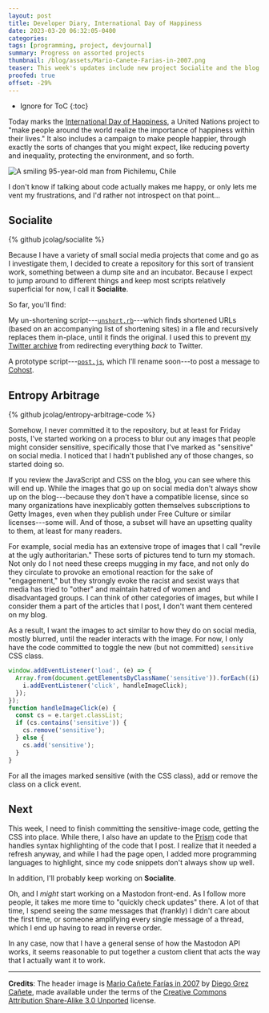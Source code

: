 ```yaml
---
layout: post
title: Developer Diary, International Day of Happiness
date: 2023-03-20 06:32:05-0400
categories:
tags: [programming, project, devjournal]
summary: Progress on assorted projects
thumbnail: /blog/assets/Mario-Canete-Farias-in-2007.png
teaser: This week's updates include new project Socialite and the blog's code.
proofed: true
offset: -29%
---
```


* Ignore for ToC
{:toc}

Today marks the [International Day of Happiness](https://en.wikipedia.org/wiki/International_Day_of_Happiness), a United Nations project to "make people around the world realize the importance of happiness within their lives."  It also includes a campaign to make people happier, through exactly the sorts of changes that you might expect, like reducing poverty and inequality, protecting the environment, and so forth.

![A smiling 95-year-old man from Pichilemu, Chile](/blog/assets/Mario-Canete-Farias-in-2007.png "I think that I might like the flannel/sweater/sport-coat combination...")

I don't know if talking about code actually makes me happy, or only lets me vent my frustrations, and I'd rather not introspect on that point...

## Socialite

{% github jcolag/socialite %}

Because I have a variety of small social media projects that come and go as I investigate them, I decided to create a repository for this sort of transient work, something between a dump site and an incubator.  Because I expect to jump around to different things and keep most scripts relatively superficial for now, I call it **Socialite**.

So far, you'll find:

My un-shortening script---[`unshort.rb`](https://github.com/jcolag/socialite/blob/main/unshort.rb)---which finds shortened URLs (based on an accompanying list of shortening sites) in a file and recursively replaces them in-place, until it finds the original.  I used this to prevent [my Twitter archive](https://jcolag.github.io/twitter/) from redirecting everything *back* to Twitter.

A prototype script---[`post.js`](https://github.com/jcolag/socialite/blob/main/post.js), which I'll rename soon---to post a message to [Cohost](https://cohost.org/jcolag/).

## Entropy Arbitrage

{% github jcolag/entropy-arbitrage-code %}

Somehow, I never committed it to the repository, but at least for Friday posts, I've started working on a process to blur out any images that people might consider sensitive, specifically those that I've marked as "sensitive" on social media.  I noticed that I hadn't published any of those changes, so started doing so.

If you review the JavaScript and CSS on the blog, you can see where this will end up.  While the images that go up on social media don't always show up on the blog---because they don't have a compatible license, since so many organizations have inexplicably gotten themselves subscriptions to Getty Images, even when they publish under Free Culture or similar licenses---some will.  And of those, a subset will have an upsetting quality to them, at least for many readers.

For example, social media has an extensive trope of images that I call "revile at the ugly authoritarian."  These sorts of pictures tend to turn my stomach.  Not only do I not need these creeps mugging in my face, and not only do they circulate to provoke an emotional reaction for the sake of "engagement," but they strongly evoke the racist and sexist ways that media has tried to "other" and maintain hatred of women and disadvantaged groups.  I can think of other categories of images, but while I consider them a part of the articles that I post, I don't want them centered on my blog.

As a result, I want the images to act similar to how they do on social media, mostly blurred, until the reader interacts with the image.  For now, I only have the code committed to toggle the new (but not committed) `sensitive` CSS class.

```javascript
window.addEventListener('load', (e) => {
  Array.from(document.getElementsByClassName('sensitive')).forEach((i) => {
    i.addEventListener('click', handleImageClick);
  });
});
function handleImageClick(e) {
  const cs = e.target.classList;
  if (cs.contains('sensitive')) {
    cs.remove('sensitive');
  } else {
    cs.add('sensitive');
  }
}
```

For all the images marked sensitive (with the CSS class), add or remove the class on a click event.

## Next

This week, I need to finish committing the sensitive-image code, getting the CSS into place.  While there, I also have an update to the [Prism](https://prismjs.com/) code that handles syntax highlighting of the code that I post.  I realize that it needed a refresh anyway, and while I had the page open, I added more programming languages to highlight, since my code snippets don't always show up well.

In addition, I'll probably keep working on **Socialite**.

Oh, and I *might* start working on a Mastodon front-end.  As I follow more people, it takes me more time to "quickly check updates" there.  A lot of that time, I spend seeing the *same* messages that (frankly) I didn't care about the first time, or someone amplifying every single message of a thread, which I end up having to read in reverse order.

In any case, now that I have a general sense of how the Mastodon API works, it seems reasonable to put together a custom client that acts the way that I actually want it to work.

* * *

**Credits**:  The header image is [Mario Cañete Farías in 2007](https://commons.wikimedia.org/wiki/File:My_Grandfather_Photo_from_January_17.JPG) by [Diego Grez Cañete](https://www.wikidata.org/wiki/Q15304738), made available under the terms of the [Creative Commons Attribution Share-Alike 3.0 Unported](https://creativecommons.org/licenses/by-sa/3.0/deed.en) license.

